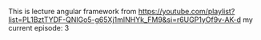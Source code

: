 This is lecture angular framework from https://youtube.com/playlist?list=PL1BztTYDF-QNlGo5-g65Xj1mINHYk_FM9&si=r6UGP1yOf9v-AK-d
my current episode: 3
